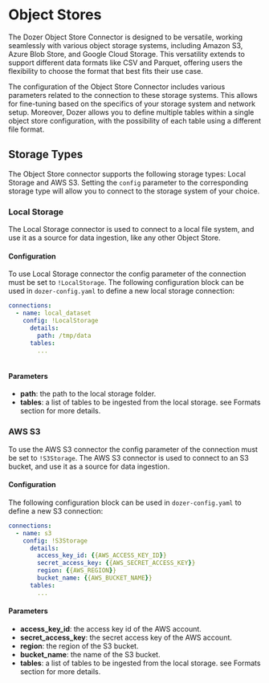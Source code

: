 # Object Stores

The Dozer Object Store Connector is designed to be versatile, working seamlessly with various object storage systems, including Amazon S3, Azure Blob Store, and Google Cloud Storage. This versatility extends to support different data formats like CSV and Parquet, offering users the flexibility to choose the format that best fits their use case.

The configuration of the Object Store Connector includes various parameters related to the connection to these storage systems. This allows for fine-tuning based on the specifics of your storage system and network setup. Moreover, Dozer allows you to define multiple tables within a single object store configuration, with the possibility of each table using a different file format. 

## Storage Types

The Object Store connector supports the following storage types: Local Storage and AWS S3. Setting the `config` parameter to the corresponding storage type will allow you to connect to the storage system of your choice.

### Local Storage

The Local Storage connector is used to connect to a local file system, and use it as a source for data ingestion, like any other Object Store.

#### Configuration

To use Local Storage connector the config parameter of the connection must be set to `!LocalStorage`.
The following configuration block can be used in `dozer-config.yaml` to define a new local storage connection:

```yaml
connections:
  - name: local_dataset
    config: !LocalStorage
      details:
        path: /tmp/data
      tables:
        ...
    
```

#### Parameters

* **path**: the path to the local storage folder.
* **tables**: a list of tables to be ingested from the local storage. see Formats section for more details.

### AWS S3

To use the AWS S3 connector the config parameter of the connection must be set to `!S3Storage`.
The AWS S3 connector is used to connect to an S3 bucket, and use it as a source for data ingestion.

#### Configuration

The following configuration block can be used in `dozer-config.yaml` to define a new S3 connection:

```yaml
connections:
  - name: s3
    config: !S3Storage
      details:
        access_key_id: {{AWS_ACCESS_KEY_ID}}
        secret_access_key: {{AWS_SECRET_ACCESS_KEY}}
        region: {{AWS_REGION}}
        bucket_name: {{AWS_BUCKET_NAME}}
      tables:
        ...
```

#### Parameters

* **access_key_id**: the access key id of the AWS account.
* **secret_access_key**: the secret access key of the AWS account.
* **region**: the region of the S3 bucket.
* **bucket_name**: the name of the S3 bucket.
* **tables**: a list of tables to be ingested from the local storage. see Formats section for more details.


<!-- 
### Google Cloud Storage


#### Configuration
```yaml
connections:
  - name: GCS
    config: !GCPStorage
      details:
        account: {{SERVICE_ACCOUNT_PATH}}
        bucket: {{GCP_BUCKET_NAME}}
      tables:
        ...
```

### Azure Blob Storage

#### Configuration

```yaml
connections:
  - name: sample_connector
    config: !AzureStorage
      details:
        connection_string: {{AZURE_CONNECTION_STRING}}
        container_name: {{AZURE_CONTAINER_NAME}}
      tables:
        ...
```
-->


